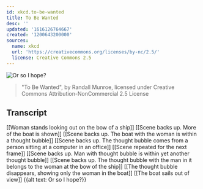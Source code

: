 ```yaml
---
id: xkcd.to-be-wanted
title: To Be Wanted
desc: ''
updated: '1616126764667'
created: '1200643200000'
sources:
  name: xkcd
  url: 'https://creativecommons.org/licenses/by-nc/2.5/'
  license: Creative Commons 2.5
---
```

![Or so I hope?](https://imgs.xkcd.com/comics/to_be_wanted.png)
> "To Be Wanted", by Randall Munroe, licensed under Creative Commons Attribution-NonCommercial 2.5 License

## Transcript
[[Woman stands looking out on the bow of a ship]]
[[Scene backs up. More of the boat is shown]]
[[Scene backs up.  The boat with the woman is within a thought bubble]]
[[Scene backs up. The thought bubble comes from a person sitting at a computer in an office]]
[[Scene repeated for the next frame]]
[[Scene backs up.  Man with thought bubble is within yet another thought bubble]]
[[Scene backs up.  The thought bubble with the man in it belongs to the woman at the bow of the ship]]
[[The thought bubble disappears, showing only the woman in the boat]]
[[The boat sails out of view]]
{{alt text: Or so I hope?}}
